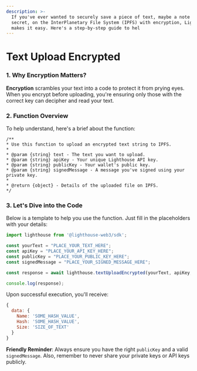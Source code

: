```yaml
---
description: >-
  If you've ever wanted to securely save a piece of text, maybe a note or a
  secret, on the InterPlanetary File System (IPFS) with encryption, Lighthouse
  makes it easy. Here's a step-by-step guide to hel
---
```


# Text Upload Encrypted

### 1. Why Encryption Matters?

**Encryption** scrambles your text into a code to protect it from prying eyes. When you encrypt before uploading, you're ensuring only those with the correct key can decipher and read your text.

### 2. Function Overview

To help understand, here's a brief about the function:

```plaintext
/**
* Use this function to upload an encrypted text string to IPFS.
* 
* @param {string} text - The text you want to upload.
* @param {string} apiKey - Your unique Lighthouse API key.
* @param {string} publicKey - Your wallet's public key.
* @param {string} signedMessage - A message you've signed using your private key.
* 
* @return {object} - Details of the uploaded file on IPFS.
*/
```

### 3. Let's Dive into the Code

Below is a template to help you use the function. Just fill in the placeholders with your details:

```javascript
import lighthouse from '@lighthouse-web3/sdk';

const yourText = "PLACE_YOUR_TEXT_HERE";
const apiKey = "PLACE_YOUR_API_KEY_HERE";
const publicKey = "PLACE_YOUR_PUBLIC_KEY_HERE";
const signedMessage = "PLACE_YOUR_SIGNED_MESSAGE_HERE";

const response = await lighthouse.textUploadEncrypted(yourText, apiKey, publicKey, signedMessage);

console.log(response);
```

Upon successful execution, you'll receive:

```javascript
{
  data: {
    Name: 'SOME_HASH_VALUE',
    Hash: 'SOME_HASH_VALUE',
    Size: 'SIZE_OF_TEXT'
  }
}
```

**Friendly Reminder**: Always ensure you have the right `publicKey` and a valid `signedMessage`. Also, remember to never share your private keys or API keys publicly.
